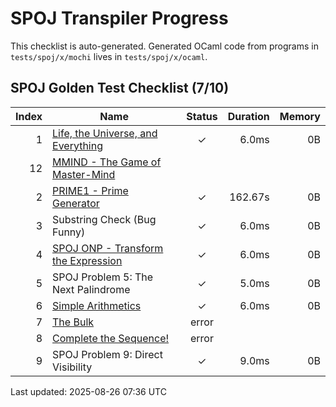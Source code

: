 # SPOJ Transpiler Progress

This checklist is auto-generated.
Generated OCaml code from programs in `tests/spoj/x/mochi` lives in `tests/spoj/x/ocaml`.

## SPOJ Golden Test Checklist (7/10)
| Index | Name | Status | Duration | Memory |
|------:|------|:-----:|---------:|-------:|
| 1 | [Life, the Universe, and Everything](https://www.spoj.com/problems/TEST) | ✓ | 6.0ms | 0B |
| 12 | [MMIND - The Game of Master-Mind](https://www.spoj.com/problems/MMIND/) |   |  |  |
| 2 | [PRIME1 - Prime Generator](https://www.spoj.com/problems/PRIME1) | ✓ | 162.67s | 0B |
| 3 | Substring Check (Bug Funny) | ✓ | 6.0ms | 0B |
| 4 | [SPOJ ONP - Transform the Expression](https://www.spoj.com/problems/ONP/) | ✓ | 6.0ms | 0B |
| 5 | SPOJ Problem 5: The Next Palindrome | ✓ | 5.0ms | 0B |
| 6 | [Simple Arithmetics](https://www.spoj.com/problems/ARITH) | ✓ | 6.0ms | 0B |
| 7 | [The Bulk](https://www.spoj.com/problems/BULK/) | error |  |  |
| 8 | [Complete the Sequence!](https://www.spoj.com/problems/CMPLS) | error |  |  |
| 9 | SPOJ Problem 9: Direct Visibility | ✓ | 9.0ms | 0B |
Last updated: 2025-08-26 07:36 UTC
